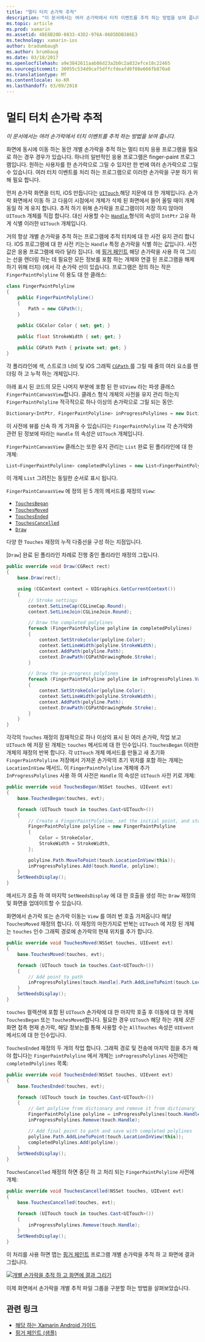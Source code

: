 ```yaml
---
title: "멀티 터치 손가락 추적"
description: "이 문서에서는 여러 손가락에서 터치 이벤트를 추적 하는 방법을 보여 줍니다."
ms.topic: article
ms.prod: xamarin
ms.assetid: 48E8B20D-0833-43D2-976A-0605DDB386E3
ms.technology: xamarin-ios
author: bradumbaugh
ms.author: brumbaug
ms.date: 03/18/2017
ms.openlocfilehash: a9e3842611aab86d23a2b0c2a832efce18c22465
ms.sourcegitcommit: 30055c534d9caf5dffcfdeafd6f08e666fb870a8
ms.translationtype: MT
ms.contentlocale: ko-KR
ms.lasthandoff: 03/09/2018
---
```

# <a name="multi-touch-finger-tracking"></a>멀티 터치 손가락 추적

_이 문서에서는 여러 손가락에서 터치 이벤트를 추적 하는 방법을 보여 줍니다._

화면에 동시에 이동 하는 동안 개별 손가락을 추적 하는 멀티 터치 응용 프로그램을 필요로 하는 경우 경우가 있습니다. 하나의 일반적인 응용 프로그램은 finger-paint 프로그램입니다. 원하는 사용자를 한 손가락으로 그릴 수 있지만 한 번에 여러 손가락으로 그릴 수 있습니다. 여러 터치 이벤트를 처리 하는 프로그램으로 이러한 손가락을 구분 하기 위해 필요 합니다.

먼저 손가락 화면을 터치, iOS 만듭니다는 [ `UITouch` ](https://developer.xamarin.com/api/type/UIKit.UITouch/) 해당 지문에 대 한 개체입니다. 손가락 화면에서 이동 하 고 다음이 시점에서 개체가 삭제 된 화면에서 들어 올릴 때이 개체 동일 하 게 유지 합니다. 추적 하기 위해 손가락을 프로그램이이 저장 하지 않아야 `UITouch` 개체를 직접 합니다. 대신 사용할 수는 [ `Handle` ](https://developer.xamarin.com/api/property/Foundation.NSObject.Handle/) 형식의 속성이 `IntPtr` 고유 하 게 식별 이러한 `UITouch` 개체입니다.

거의 항상 개별 손가락을 추적 하는 프로그램에 추적 터치에 대 한 사전 유지 관리 합니다. IOS 프로그램에 대 한 사전 키는는 `Handle` 특정 손가락을 식별 하는 값입니다. 사전 값은 응용 프로그램에 따라 달라 집니다. 에 [핑거 페인트](https://developer.xamarin.com/samples/monotouch/ApplicationFundamentals/FingerPaint) 해당 손가락을 사용 하 여 그리는 선을 렌더링 하는 데 필요한 모든 정보를 포함 하는 개체와 연결 된 프로그램을 해제 하기 위해 터치) (에서 각 손가락 선이 있습니다. 프로그램은 정의 하는 작은 `FingerPaintPolyline` 이 용도 대 한 클래스:

```csharp
class FingerPaintPolyline
{
    public FingerPaintPolyline()
    {
        Path = new CGPath();
    }

    public CGColor Color { set; get; }

    public float StrokeWidth { set; get; }

    public CGPath Path { private set; get; }
}
```

각 폴리라인에 색, 스트로크 너비 및 iOS 그래픽 [ `CGPath` ](https://developer.xamarin.com/api/type/CoreGraphics.CGPath/) 를 그릴 때 줄의 여러 요소를 렌더링 하 고 누적 하는 개체입니다.


아래 표시 된 코드의 모든 나머지 부분에 포함 된 한 `UIView` 라는 파생 클래스 `FingerPaintCanvasView`합니다. 클래스 형식 개체의 사전을 유지 관리 하는지 `FingerPaintPolyline` 적극적으로 하나 이상의 손가락으로 그릴 되는 동안:

```csharp
Dictionary<IntPtr, FingerPaintPolyline> inProgressPolylines = new Dictionary<IntPtr, FingerPaintPolyline>();
```

이 사전에 뷰를 신속 하 게 가져올 수 있습니다는 `FingerPaintPolyline` 각 손가락와 관련 된 정보에 따라는 `Handle` 의 속성은 `UITouch` 개체입니다.

`FingerPaintCanvasView` 클래스는 또한 유지 관리는 `List` 완료 된 폴리라인에 대 한 개체:

```csharp
List<FingerPaintPolyline> completedPolylines = new List<FingerPaintPolyline>();
```

이 개체 `List` 그려진는 동일한 순서로 표시 됩니다.

`FingerPaintCanvasView` 에 정의 된 5 개의 메서드를 재정의 `View`:

- [`TouchesBegan`](https://developer.xamarin.com/api/member/UIKit.UIResponder.TouchesBegan/p/Foundation.NSSet/UIKit.UIEvent/)
- [`TouchesMoved`](https://developer.xamarin.com/api/member/UIKit.UIResponder.TouchesMoved/p/Foundation.NSSet/UIKit.UIEvent/)
- [`TouchesEnded`](https://developer.xamarin.com/api/member/UIKit.UIResponder.TouchesEnded/p/Foundation.NSSet/UIKit.UIEvent/)
- [`TouchesCancelled`](https://developer.xamarin.com/api/member/UIKit.UIResponder.TouchesCancelled/p/Foundation.NSSet/UIKit.UIEvent/)
- [`Draw`](https://developer.xamarin.com/api/member/UIKit.UIView.Draw/p/CoreGraphics.CGRect/)

다양 한 `Touches` 재정의 누적 다중선을 구성 하는 지점입니다.

[`Draw`] 완료 된 폴리라인 차례로 진행 중인 폴리라인 재정의 그립니다.

```csharp
public override void Draw(CGRect rect)
{
    base.Draw(rect);

    using (CGContext context = UIGraphics.GetCurrentContext())
    {
        // Stroke settings
        context.SetLineCap(CGLineCap.Round);
        context.SetLineJoin(CGLineJoin.Round);

        // Draw the completed polylines
        foreach (FingerPaintPolyline polyline in completedPolylines)
        {
            context.SetStrokeColor(polyline.Color);
            context.SetLineWidth(polyline.StrokeWidth);
            context.AddPath(polyline.Path);
            context.DrawPath(CGPathDrawingMode.Stroke);
        }

        // Draw the in-progress polylines
        foreach (FingerPaintPolyline polyline in inProgressPolylines.Values)
        {
            context.SetStrokeColor(polyline.Color);
            context.SetLineWidth(polyline.StrokeWidth);
            context.AddPath(polyline.Path);
            context.DrawPath(CGPathDrawingMode.Stroke);
        }
    }
}
```

각각의 `Touches` 재정의 잠재적으로 하나 이상의 표시 된 여러 손가락, 작업 보고 `UITouch` 에 저장 된 개체는 `touches` 메서드에 대 한 인수입니다. `TouchesBegan` 이러한 개체의 재정의 반복 합니다. 각 `UITouch` 개체 메서드를 만들고 새 초기화 `FingerPaintPolyline` 저장에서 가져온 손가락의 초기 위치를 포함 하는 개체는 `LocationInView` 메서드. 이 `FingerPaintPolyline` 개체에 추가 `InProgressPolylines` 사용 하 여 사전은 `Handle` 의 속성은 `UITouch` 사전 키로 개체:

```csharp
public override void TouchesBegan(NSSet touches, UIEvent evt)
{
    base.TouchesBegan(touches, evt);

    foreach (UITouch touch in touches.Cast<UITouch>())
    {
        // Create a FingerPaintPolyline, set the initial point, and store it
        FingerPaintPolyline polyline = new FingerPaintPolyline
        {
            Color = StrokeColor,
            StrokeWidth = StrokeWidth,
        };

        polyline.Path.MoveToPoint(touch.LocationInView(this));
        inProgressPolylines.Add(touch.Handle, polyline);
    }
    SetNeedsDisplay();
}
```

메서드가 호출 하 여 마지막 `SetNeedsDisplay` 에 대 한 호출을 생성 하는 `Draw` 재정의 및 화면을 업데이트할 수 있습니다.

화면에서 손가락 또는 손가락 이동는 `View` 를 여러 번 호출 가져옵니다 해당 `TouchesMoved` 재정의 합니다. 이 재정의 마찬가지로 반복는 `UITouch` 에 저장 된 개체는 `touches` 인수 그래픽 경로에 손가락의 현재 위치를 추가 합니다.

```csharp
public override void TouchesMoved(NSSet touches, UIEvent evt)
{
    base.TouchesMoved(touches, evt);

    foreach (UITouch touch in touches.Cast<UITouch>())
    {
        // Add point to path
        inProgressPolylines[touch.Handle].Path.AddLineToPoint(touch.LocationInView(this));
    }
    SetNeedsDisplay();
}
```

`touches` 컬렉션에 포함 된 `UITouch` 손가락에 대 한 마지막 호출 후 이동에 대 한 개체 `TouchesBegan` 또는 `TouchesMoved`합니다. 필요한 경우 `UITouch` 해당 하는 개체 *모든* 화면 접촉 현재 손가락, 해당 정보는를 통해 사용할 수는 `AllTouches` 속성은 `UIEvent` 메서드에 대 한 인수입니다.

`TouchesEnded` 재정의 두 개의 작업 합니다. 그래픽 경로 및 전송에 마지막 점을 추가 해야 합니다는 `FingerPaintPolyline` 에서 개체는 `inProgressPolylines` 사전에는 `completedPolylines` 목록:

```csharp
public override void TouchesEnded(NSSet touches, UIEvent evt)
{
    base.TouchesEnded(touches, evt);

    foreach (UITouch touch in touches.Cast<UITouch>())
    {
        // Get polyline from dictionary and remove it from dictionary
        FingerPaintPolyline polyline = inProgressPolylines[touch.Handle];
        inProgressPolylines.Remove(touch.Handle);

        // Add final point to path and save with completed polylines
        polyline.Path.AddLineToPoint(touch.LocationInView(this));
        completedPolylines.Add(polyline);
    }
    SetNeedsDisplay();
}
```

`TouchesCancelled` 재정의 하면 중단 하 고 처리 되는 `FingerPaintPolyline` 사전에 개체:

```csharp
public override void TouchesCancelled(NSSet touches, UIEvent evt)
{
    base.TouchesCancelled(touches, evt);

    foreach (UITouch touch in touches.Cast<UITouch>())
    {
        inProgressPolylines.Remove(touch.Handle);
    }
    SetNeedsDisplay();
}
```

이 처리를 사용 하면 맵는 [핑거 페인트](https://developer.xamarin.com/samples/monotouch/ApplicationFundamentals/FingerPaint) 프로그램 개별 손가락을 추적 하 고 화면에 결과 그립니다.

[![](touch-tracking-images/image01.png "개별 손가락을 추적 하 고 화면에 결과 그리기")](touch-tracking-images/image01.png#lightbox)

이제 화면에서 손가락을 개별 추적 파일 그룹을 구분할 하는 방법을 살펴보았습니다.



## <a name="related-links"></a>관련 링크

- [해당 하는 Xamarin Android 가이드](~/android/app-fundamentals/touch/touch-tracking.md)
- [핑거 페인트 (샘플)](https://developer.xamarin.com/samples/monotouch/ApplicationFundamentals/FingerPaint)
